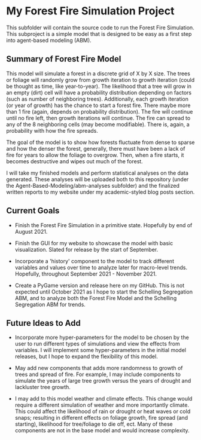 # My Forest Fire Simulation Project

This subfolder will contain the source code to run the Forest Fire Simulation.
This subproject is a simple model that is designed to be easy as a first step into 
agent-based modeling (ABM). 

## Summary of Forest Fire Model

This model will simulate a forest in a discrete grid of X by X size. The trees 
or foliage will randomly grow from growth iteration to growth iteration (could be thought as 
time, like year-to-year). The likelihood that a tree will grow in an empty (dirt) cell 
will have a probability distribution depending on factors (such as number of neighboring 
trees). Additionally, each growth iteration (or year of growth) has the chance to 
start a forest fire. There maybe more than 1 fire (again, depends on probability distribution).
The fire will continue until no fire left, then growth iterations will continue. The fire can 
spread to any of the 8 neighboring cells (may become modifiable). There is, again, a 
probability with how the fire spreads. 

The goal of the model is to show how forests fluctuate from dense to sparse and how the 
denser the forest, generally, there must have been a lack of fire for years to allow 
the foliage to overgrow. Then, when a fire starts, it becomes destructive and wipes 
out much of the forest. 

I will take my finished models and perform statistical analyses on the data generated. 
These analyses will be uploaded both to this repository 
(under the Agent-Based-Modeling/abm-analyses subfolder) and the finalized written reports
to my website under my academic-styled blog posts section.

## Current Goals

- Finish the Forest Fire Simulation in a primitive state. Hopefully by end of August 2021.

- Finish the GUI for my website to showcase the model with basic visualization. 
  Slated for release by the start of September.  

- Incorporate a 'history' component to the model to track different variables and values
  over time to analyze later for macro-level trends. Hopefully, throughout 
  September 2021 - November 2021.  
  
- Create a PyGame version and release here on my GitHub. This is not expected 
  until October 2021 as I hope to start the Schelling Segregation ABM, and to analyze both 
  the Forest Fire Model and the Schelling Segregation ABM for trends.



## Future Ideas to Add

- Incorporate more hyper-parameters for the model to be chosen by the user to run 
  different types of simulations and view the effects from variables. I will implement 
  some hyper-parameters in the initial model releases, but I hope to expand the flexibility 
  of this model.
  
- May add new components that adds more randomness to growth of trees and spread of fire. 
  For example, I may include components to simulate the years of large tree growth 
  versus the years of drought and lackluster tree growth.

- I may add to this model weather and climate effects. This change would require a different 
  simulation of weather and more importantly climate. This could affect the likelihood of 
  rain or drought or heat waves or cold snaps; resulting in different effects on foliage 
  growth, fire spread (and starting), likelihood for tree/foliage to die off, ect. 
  Many of these components are not in the base model and would increase complexity.

